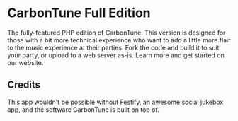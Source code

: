 # CarbonTune Full Edition
The fully-featured PHP edition of CarbonTune. This version is designed for those with a bit more technical experience who want to add a little more flair to the music experience at their parties. Fork the code and build it to suit your party, or upload to a web server as-is. Learn more and get started on our website. 

## Credits
This app wouldn't be possible without Festify, an awesome social jukebox app, and the software CarbonTune is built on top of.
